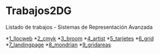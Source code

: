 # Trabajos2DG
Listado de trabajos - Sistemas de Representación Avanzada

*[1_llocweb](https://silbel-96.github.io/1_llocweb/.)
*[2_cmyk](https://silbel-96.github.io/2_cmyk/.)
*[3_broom](https://silbel-96.github.io/3_broom/.)
*[4_artist](https://silbel-96.github.io/4_artist/.)
*[5_tarjetes](https://silbel-96.github.io/5_tarjetes/.)
*[6_grid](https://silbel-96.github.io/7_grid/.)
*[7_landingpage]()
*[8_mondrian]()
*[9_gridareas]()
